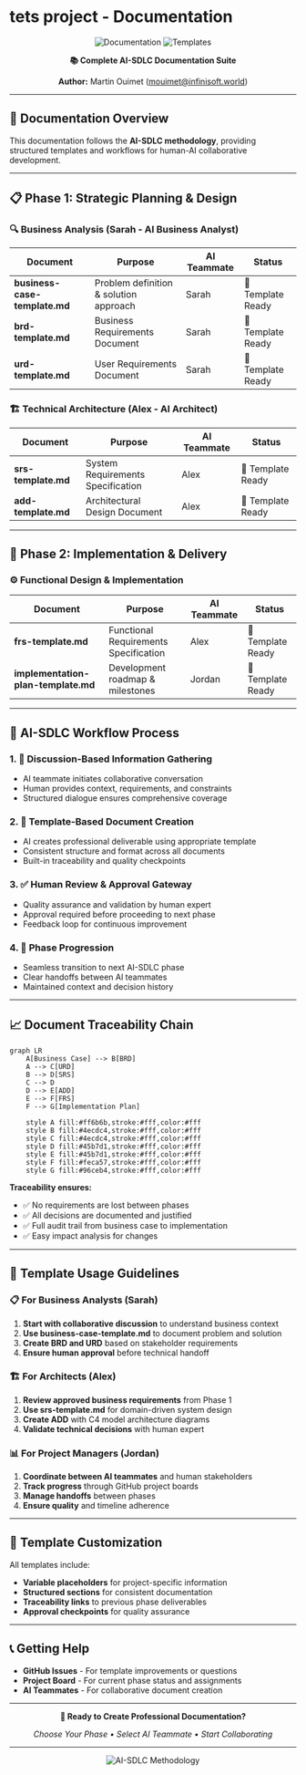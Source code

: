 # tets project - Documentation

<div align="center">

![Documentation](https://img.shields.io/badge/Documentation-AI--SDLC-blue?style=for-the-badge)
![Templates](https://img.shields.io/badge/Templates-Ready-green?style=for-the-badge)

**📚 Complete AI-SDLC Documentation Suite**

**Author:** Martin Ouimet (mouimet@infinisoft.world)

</div>

---

## 🎯 Documentation Overview

This documentation follows the **AI-SDLC methodology**, providing structured templates and workflows for human-AI collaborative development.

---

## 📋 Phase 1: Strategic Planning & Design

### 🔍 Business Analysis (Sarah - AI Business Analyst)

| Document | Purpose | AI Teammate | Status |
|----------|---------|-------------|--------|
| **business-case-template.md** | Problem definition & solution approach | Sarah | 📝 Template Ready |
| **brd-template.md** | Business Requirements Document | Sarah | 📝 Template Ready |
| **urd-template.md** | User Requirements Document | Sarah | 📝 Template Ready |

### 🏗️ Technical Architecture (Alex - AI Architect)

| Document | Purpose | AI Teammate | Status |
|----------|---------|-------------|--------|
| **srs-template.md** | System Requirements Specification | Alex | 📝 Template Ready |
| **add-template.md** | Architectural Design Document | Alex | 📝 Template Ready |

---

## 🔧 Phase 2: Implementation & Delivery

### ⚙️ Functional Design & Implementation

| Document | Purpose | AI Teammate | Status |
|----------|---------|-------------|--------|
| **frs-template.md** | Functional Requirements Specification | Alex | 📝 Template Ready |
| **implementation-plan-template.md** | Development roadmap & milestones | Jordan | 📝 Template Ready |

---

## 🔄 AI-SDLC Workflow Process

### 1. 💬 **Discussion-Based Information Gathering**
- AI teammate initiates collaborative conversation
- Human provides context, requirements, and constraints
- Structured dialogue ensures comprehensive coverage

### 2. 📝 **Template-Based Document Creation**
- AI creates professional deliverable using appropriate template
- Consistent structure and format across all documents
- Built-in traceability and quality checkpoints

### 3. ✅ **Human Review & Approval Gateway**
- Quality assurance and validation by human expert
- Approval required before proceeding to next phase
- Feedback loop for continuous improvement

### 4. 🚀 **Phase Progression**
- Seamless transition to next AI-SDLC phase
- Clear handoffs between AI teammates
- Maintained context and decision history

---

## 📈 Document Traceability Chain

```mermaid
graph LR
    A[Business Case] --> B[BRD]
    A --> C[URD]
    B --> D[SRS]
    C --> D
    D --> E[ADD]
    E --> F[FRS]
    F --> G[Implementation Plan]
    
    style A fill:#ff6b6b,stroke:#fff,color:#fff
    style B fill:#4ecdc4,stroke:#fff,color:#fff
    style C fill:#4ecdc4,stroke:#fff,color:#fff
    style D fill:#45b7d1,stroke:#fff,color:#fff
    style E fill:#45b7d1,stroke:#fff,color:#fff
    style F fill:#feca57,stroke:#fff,color:#fff
    style G fill:#96ceb4,stroke:#fff,color:#fff
```

**Traceability ensures:**
- ✅ No requirements are lost between phases
- ✅ All decisions are documented and justified
- ✅ Full audit trail from business case to implementation
- ✅ Easy impact analysis for changes

---

## 🎯 Template Usage Guidelines

### 📋 For Business Analysts (Sarah)
1. **Start with collaborative discussion** to understand business context
2. **Use business-case-template.md** to document problem and solution
3. **Create BRD and URD** based on stakeholder requirements
4. **Ensure human approval** before technical handoff

### 🏗️ For Architects (Alex)  
1. **Review approved business requirements** from Phase 1
2. **Use srs-template.md** for domain-driven system design
3. **Create ADD** with C4 model architecture diagrams
4. **Validate technical decisions** with human expert

### 📊 For Project Managers (Jordan)
1. **Coordinate between AI teammates** and human stakeholders
2. **Track progress** through GitHub project boards
3. **Manage handoffs** between phases
4. **Ensure quality** and timeline adherence

---

## 🔧 Template Customization

All templates include:
- **Variable placeholders** for project-specific information
- **Structured sections** for consistent documentation
- **Traceability links** to previous phase deliverables
- **Approval checkpoints** for quality assurance

---

## 📞 Getting Help

- **GitHub Issues** - For template improvements or questions
- **Project Board** - For current phase status and assignments
- **AI Teammates** - For collaborative document creation

---

<div align="center">

**🚀 Ready to Create Professional Documentation?**

*Choose Your Phase • Select AI Teammate • Start Collaborating*

---

![AI-SDLC Methodology](https://img.shields.io/badge/Methodology-AI--SDLC-blue?style=for-the-badge)

</div>
